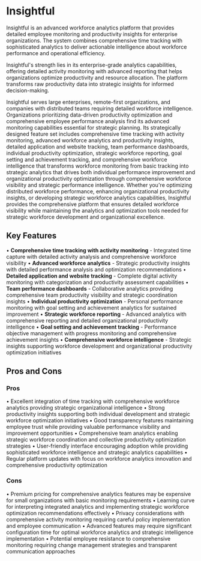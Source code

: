 # Insightful

Insightful is an advanced workforce analytics platform that provides detailed employee monitoring and productivity insights for enterprise organizations. The system combines comprehensive time tracking with sophisticated analytics to deliver actionable intelligence about workforce performance and operational efficiency.

Insightful's strength lies in its enterprise-grade analytics capabilities, offering detailed activity monitoring with advanced reporting that helps organizations optimize productivity and resource allocation. The platform transforms raw productivity data into strategic insights for informed decision-making.

Insightful serves large enterprises, remote-first organizations, and companies with distributed teams requiring detailed workforce intelligence. Organizations prioritizing data-driven productivity optimization and comprehensive employee performance analysis find its advanced monitoring capabilities essential for strategic planning. Its strategically designed feature set includes comprehensive time tracking with activity monitoring, advanced workforce analytics and productivity insights, detailed application and website tracking, team performance dashboards, individual productivity optimization, strategic workforce reporting, goal setting and achievement tracking, and comprehensive workforce intelligence that transforms workforce monitoring from basic tracking into strategic analytics that drives both individual performance improvement and organizational productivity optimization through comprehensive workforce visibility and strategic performance intelligence. Whether you're optimizing distributed workforce performance, enhancing organizational productivity insights, or developing strategic workforce analytics capabilities, Insightful provides the comprehensive platform that ensures detailed workforce visibility while maintaining the analytics and optimization tools needed for strategic workforce development and organizational excellence.

## Key Features

• **Comprehensive time tracking with activity monitoring** - Integrated time capture with detailed activity analysis and comprehensive workforce visibility
• **Advanced workforce analytics** - Strategic productivity insights with detailed performance analysis and optimization recommendations
• **Detailed application and website tracking** - Complete digital activity monitoring with categorization and productivity assessment capabilities
• **Team performance dashboards** - Collaborative analytics providing comprehensive team productivity visibility and strategic coordination insights
• **Individual productivity optimization** - Personal performance monitoring with goal setting and achievement analytics for sustained improvement
• **Strategic workforce reporting** - Advanced analytics with comprehensive reporting and detailed organizational productivity intelligence
• **Goal setting and achievement tracking** - Performance objective management with progress monitoring and comprehensive achievement insights
• **Comprehensive workforce intelligence** - Strategic insights supporting workforce development and organizational productivity optimization initiatives

## Pros and Cons

### Pros
• Excellent integration of time tracking with comprehensive workforce analytics providing strategic organizational intelligence
• Strong productivity insights supporting both individual development and strategic workforce optimization initiatives
• Good transparency features maintaining employee trust while providing valuable performance visibility and improvement opportunities
• Comprehensive team analytics enabling strategic workforce coordination and collective productivity optimization strategies
• User-friendly interface encouraging adoption while providing sophisticated workforce intelligence and strategic analytics capabilities
• Regular platform updates with focus on workforce analytics innovation and comprehensive productivity optimization

### Cons
• Premium pricing for comprehensive analytics features may be expensive for small organizations with basic monitoring requirements
• Learning curve for interpreting integrated analytics and implementing strategic workforce optimization recommendations effectively
• Privacy considerations with comprehensive activity monitoring requiring careful policy implementation and employee communication
• Advanced features may require significant configuration time for optimal workforce analytics and strategic intelligence implementation
• Potential employee resistance to comprehensive monitoring requiring change management strategies and transparent communication approaches